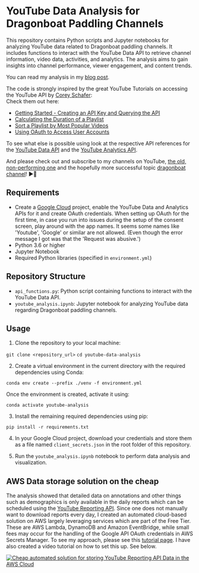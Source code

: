 # YouTube Data Analysis for Dragonboat Paddling Channels

This repository contains Python scripts and Jupyter notebooks for analyzing YouTube data related to Dragonboat paddling channels. It includes functions to interact with the YouTube Data API to retrieve channel information, video data, activities, and analytics. The analysis aims to gain insights into channel performance, viewer engagement, and content trends.

You can read my analysis in my [blog post](https://alex.melemenidis.de/post/2024-03-19-why-i-am-not-viral/).

The code is strongly inspired by the great YouTube Tutorials on accessing the YouTube API by [Corey Schafer](https://www.youtube.com/@coreyms):\
Check them out here:
- [Getting Started - Creating an API Key and Querying the API](https://youtu.be/th5_9woFJmk)
- [Calculating the Duration of a Playlist](https://www.youtu.be/coZbOM6E47I)
- [Sort a Playlist by Most Popular Videos](https://www.youtu.be/1KO_HZtHOWI)
- [Using OAuth to Access User Accounts](https://youtu.be/vQQEaSnQ_bs)

To see what else is possible using look at the respective API references for the [YouTube Data API](https://developers.google.com/youtube/v3/docs) and the [YouTube Analytics API](https://developers.google.com/youtube/reporting).

And please check out and subscribe to my channels on YouTube, [the old, non-performing one](https://www.youtube.com/@AlexMelemenidis) and the hopefully more successful topic [dragonboat channel](https://www.youtube.com/@FFM-Mixup-DB)! 
▶️🙏

## Requirements

- Create a [Google Cloud](https://console.cloud.google.com/) project, enable the YouTube Data and Analytics APIs for it and create OAuth credentials. When setting up OAuth for the first time, in case you run into issues during the setup of the consent screen, play around with the app names. It seems some names like 'Youtube', 'Google' or similar are not allowed. (Even though the error message I got was that the 'Request was abusive.')
- Python 3.6 or higher
- Jupyter Notebook
- Required Python libraries (specified in `environment.yml`)

## Repository Structure

- `api_functions.py`: Python script containing functions to interact with the YouTube Data API.
- `youtube_analysis.ipynb`: Jupyter notebook for analyzing YouTube data regarding Dragonboat paddling channels.

## Usage

1. Clone the repository to your local machine:

`git clone <repository_url>`
`cd youtube-data-analysis`


2. Create a virtual environment in the current directory with the required dependencies using Conda:

`conda env create --prefix ./venv -f environment.yml`

Once the environment is created, activate it using:

`conda activate youtube-analysis`

3. Install the remaining required dependencies using pip:

`pip install -r requirements.txt`

4. In your Google Cloud project, download your credentials and store them as a file named  `client_secrets.json` in the root folder of this repository.

5. Run the `youtube_analysis.ipynb` notebook to perform data analysis and visualization.

## AWS Data storage solution on the cheap

The analysis showed that detailed data on annotations and other things such as demographics is only available in the daily reports which can be scheduled using the [YouTube Reporting API](https://developers.google.com/youtube/reporting/v1/reports). Since one does not manually want to download reports every day, I created an automated cloud-based solution on AWS largely leveraging services which are part of the Free Tier. These are AWS Lambda, DynamoDB and Amazon EventBridge, while small fees may occur for the handling of the Google API OAuth credentials in AWS Secrets Manager.
To see my approach, please see this [tutorial page](AWS_Storage_Solution.md).
I have also created a video tutorial on how to set this up. See below.

[![Cheap automated solution for storing YouTube Reporting API Data in the AWS Cloud](https://img.youtube.com/vi/uwcovWu9Gss/0.jpg)](https://www.youtube.com/watch?v=uwcovWu9Gss)